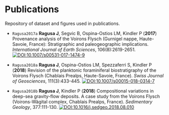 # Publications

Repository of dataset and figures used in publications.

+ `Ragusa2017a` **Ragusa J**, Segvic B, Ospina-Ostios LM, Kindler P (**2017**) Provenance analysis of the Voirons Flysch (Gurnigel nappe, Haute-Savoie, France): Stratigraphic and paleogeographic implications. *International Journal of Earth Sciences*, 106(8):2619-2651. 
[![DOI:10.1007/s00531-017-1474-9](https://zenodo.org/badge/DOI/10.1007/s00531-017-1474-9.svg)](https://doi.org/10.1007/s00531-017-1474-9)

+ `Ragusa2018a` **Ragusa J**, Ospina-Ostios LM, Spezzaferri S, Kindler P (**2018**) Revision of the planktonic foraminiferal biostratigraphy of the Voirons Flysch (Chablais Prealps, Haute-Savoie, France). *Swiss Journal of Geosciences*, 111(3):433-445. [![DOI:10.1007/s00015-018-0314-7](https://zenodo.org/badge/DOI/10.1007/s00015-018-0314-7.svg)](https://doi.org/10.1007/s00015-018-0314-7)

+ `Ragusa2018b` **Ragusa J**, Kindler P (**2018**) Compositional variations in deep-sea gravity-flow deposits. A case study from the Voirons Flysch (Voirons-Wägital complex, Chablais Prealps, France). *Sedimentary Geology*, 377:111-130. [![DOI:10.1016/j.sedgeo.2018.08.010](https://zenodo.org/badge/DOI/10.1016/j.sedgeo.2018.08.010.svg)](https://doi.org/10.1016/j.sedgeo.2018.08.010)
